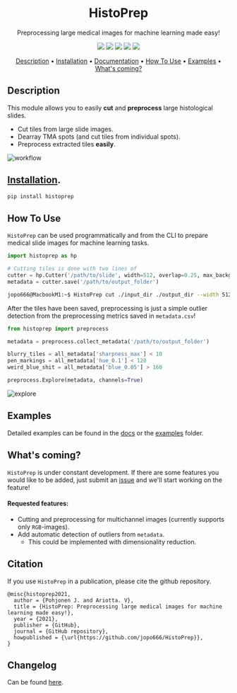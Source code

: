 <div align="center">

# HistoPrep
Preprocessing large medical images for machine learning made easy!

<p align="center">
    <a href="#version" alt="Version">
        <img src="https://img.shields.io/pypi/v/histoprep"/></a>
    <a href="#licence" alt="Licence">
        <img src="https://img.shields.io/github/license/jopo666/HistoPrep"/></a>
    <a href="#docs" alt="Docs">
        <img src="https://img.shields.io/readthedocs/histoprep"/></a>
    <a href="#issues" alt="Issues">
        <img src="https://img.shields.io/github/issues/jopo666/HistoPrep"/></a>
    <a href="#activity" alt="Activity">
        <img src="https://img.shields.io/github/last-commit/jopo666/HistoPrep"/></a>
</p>

<p align="center">
  <a href="#description">Description</a> •
  <a href="#installation">Installation</a> •
  <a href="https://histoprep.readthedocs.io/en/latest/">Documentation</a> •
  <a href="#how-to-use">How To Use</a> •
  <a href="#examples">Examples</a> •
  <a href="#whats-coming">What's coming?</a>
</p>

</div>


## Description

This module allows you to easily **cut** and **preprocess** large histological slides.

- Cut tiles from large slide images.
- Dearray TMA spots (and cut tiles from individual spots).
- Preprocess extracted tiles **easily**.

![workflow](./docs/_static/workflow.jpeg)


## [Installation](https://histoprep.readthedocs.io/en/latest/install.html). 

```bash 
pip install histoprep
```

## How To Use

``HistoPrep`` can be used programmatically and from the CLI to prepare medical slide images for machine learning tasks.

```python
import histoprep as hp

# Cutting tiles is done with two lines of
cutter = hp.Cutter('/path/to/slide', width=512, overlap=0.25, max_background=0.7)
metadata = cutter.save('/path/to/output_folder')
```

```bash
jopo666@MacbookM1:~$ HistoPrep cut ./input_dir ./output_dir --width 512 --overlap 0.25 --img_type jpeg
```

After the tiles have been saved, preprocessing is just a simple outlier detection from the preprocessing metrics saved in `metadata.csv`!

```python
from histoprep import preprocess

metadata = preprocess.collect_metadata('/path/to/output_folder')

blurry_tiles = all_metadata['sharpness_max'] < 10
pen_markings = all_metadata['hue_0.1'] < 120
weird_blue_shit = all_metadata['blue_0.05'] > 160

preprocess.Explore(metadata, channels=True)
```
![explore](./docs/_static/explore.png)

## Examples

Detailed examples can be found in the [docs](https://histoprep.readthedocs.io/en/latest/) or the [examples](./examples) folder.

## What's coming?

`HistoPrep` is under constant development. If there are some features you would like to be added, just submit an [issue](https://github.com/jopo666/HistoPrep/issues) and we'll start working on the feature!

#### Requested features:

- Cutting and preprocessing for multichannel images (currently supports only `RGB`-images).
- Add automatic detection of outliers from `metadata`.
  - This could be implemented with dimensionality reduction.


## Citation

If you use `HistoPrep` in a publication, please cite the github repository.

```
@misc{histoprep2021,
  author = {Pohjonen J. and Ariotta. V},
  title = {HistoPrep: Preprocessing large medical images for machine learning made easy!},
  year = {2021},
  publisher = {GitHub},
  journal = {GitHub repository},
  howpublished = {\url{https://github.com/jopo666/HistoPrep}},
}
```

## Changelog

Can be found [here](CHANGELOG.md).